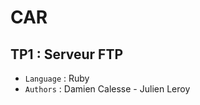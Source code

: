 CAR
=======


TP1 : Serveur FTP
------------------

* `Language` : Ruby
* `Authors`  : Damien Calesse - Julien Leroy
